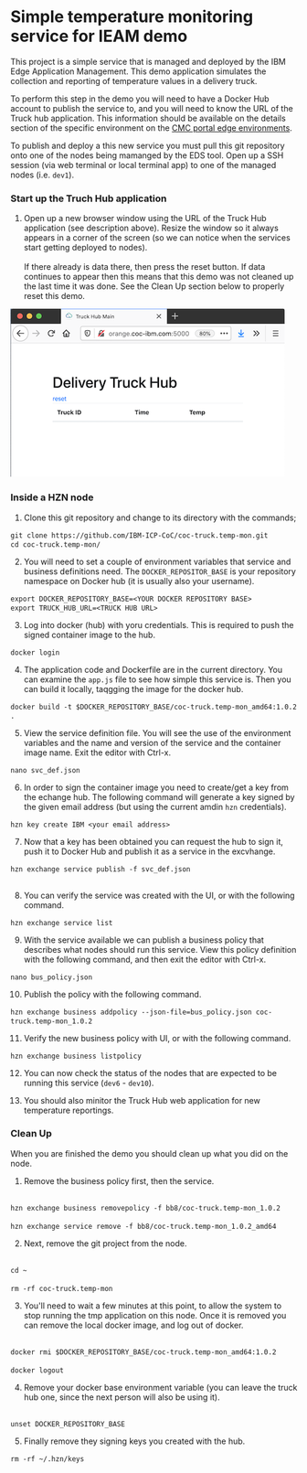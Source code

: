 # Simple temperature monitoring service for IEAM demo

This project is a simple service that is managed and deployed by the 
IBM Edge Application Management.  This demo application simulates 
the collection and reporting of temperature values in a delivery 
truck. 

To perform this step in the demo you will need to have a Docker Hub account to publish the service to, and you will need to know the URL of the Truck hub application.  This information should be available on the details section of the specific environment on the [CMC portal edge environments](https://cmc.coc-ibm.com:5000/edge).

To publish and deploy a this new service you must pull this git repository onto one of the nodes being mamanged by the EDS tool.  Open up a SSH session (via web terminal or local terminal app) to one of the managed nodes (i.e. `dev1`).

### Start up the Truch Hub application

1. Open up a new browser window using the URL of the Truck Hub application (see description above).  Resize the window so it always appears in a corner of the screen (so we can notice when the services start getting deployed to nodes).\
\
If there already is data there, then press the reset button.  If data continues to appear then this means that this demo was not cleaned up the last time it was done.  See the Clean Up section below to properly reset this demo.

![Truck Hub Web](truck-hub-web.png)

### Inside a HZN node

1. Clone this git repository and change to its directory with the commands;

```shell
git clone https://github.com/IBM-ICP-CoC/coc-truck.temp-mon.git
cd coc-truck.temp-mon/

```

2. You will need to set a couple of environment variables that service and business definitions need.  The `DOCKER_REPOSITOR_BASE` is your repository namespace on Docker hub (it is usually also your username).


```shell
export DOCKER_REPOSITORY_BASE=<YOUR DOCKER REPOSITORY BASE>
export TRUCK_HUB_URL=<TRUCK HUB URL>

```

3. Log into docker (hub) with yoru credentials.  This is required to push the signed container image to the hub.

```shell
docker login 

```

4. The application code and Dockerfile are in the current directory.  You can examine the `app.js` file to see how simple this service is.  Then you can build it locally, taqgging the image for the docker hub.

```shell
docker build -t $DOCKER_REPOSITORY_BASE/coc-truck.temp-mon_amd64:1.0.2 .

```

5. View the service definition file. You will see the use of the environment variables and the name and version of the service and the container image name.  Exit the editor with Ctrl-x.

```shell
nano svc_def.json

```

6. In order to sign the container image you need to create/get a key from the echange hub.  The following command will generate a key signed by the given email address (but using the current amdin `hzn` credentials).

```shell
hzn key create IBM <your email address>

```

7. Now that a key has been obtained you can request the hub to sign it, push it to Docker Hub and publish it as a service in the excvhange.

```shell
hzn exchange service publish -f svc_def.json


```

8. You can verify the service was created with the UI, or with the following command.

```shell
hzn exchange service list

```

9. With the service available we can publish a business policy that describes what nodes should run this service.  View this policy definition with the following command, and then exit the editor with Ctrl-x.

```shell
nano bus_policy.json

```

10. Publish the policy with the following command.

```shell
hzn exchange business addpolicy --json-file=bus_policy.json coc-truck.temp-mon_1.0.2

```

11. Verify the new business policy with UI, or with the following command.

```shell
hzn exchange business listpolicy

```

12. You can now check the status of the nodes that are expected to be running this service (`dev6` - `dev10`).

13. You should also minitor the Truck Hub web application for new temperature reportings.

### Clean Up

When you are finished the demo you should clean up what you did on the node.

1. Remove the business policy first, then the service.

```shell

hzn exchange business removepolicy -f bb8/coc-truck.temp-mon_1.0.2

hzn exchange service remove -f bb8/coc-truck.temp-mon_1.0.2_amd64

```

2. Next, remove the git project from the node.

```shell

cd ~

rm -rf coc-truck.temp-mon

```

3. You'll need to wait a few minutes at this point, to allow the system to stop running the tmp application on this node.  Once it is removed you can remove the local docker image, and log out of docker.

```shell

docker rmi $DOCKER_REPOSITORY_BASE/coc-truck.temp-mon_amd64:1.0.2

docker logout

```

4. Remove your docker base environment variable (you can leave the truck hub one, since the next person will also be using it).

```shell

unset DOCKER_REPOSITORY_BASE

```

5. Finally remove they signing keys you created with the hub.

```shell
rm -rf ~/.hzn/keys

```

